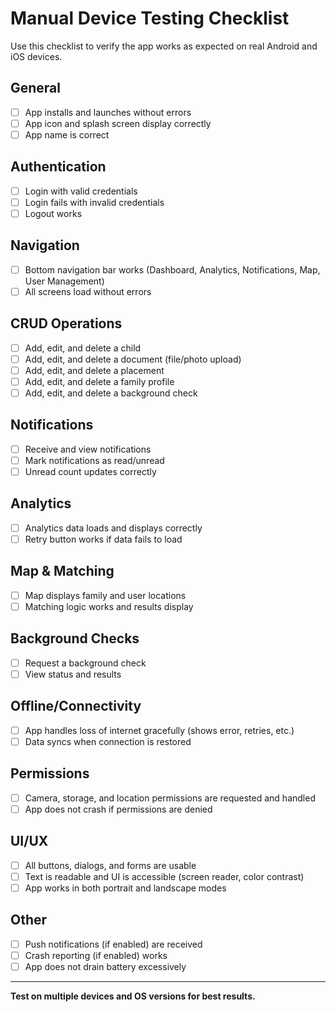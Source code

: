 # Manual Device Testing Checklist

Use this checklist to verify the app works as expected on real Android and iOS devices.

## General
- [ ] App installs and launches without errors
- [ ] App icon and splash screen display correctly
- [ ] App name is correct

## Authentication
- [ ] Login with valid credentials
- [ ] Login fails with invalid credentials
- [ ] Logout works

## Navigation
- [ ] Bottom navigation bar works (Dashboard, Analytics, Notifications, Map, User Management)
- [ ] All screens load without errors

## CRUD Operations
- [ ] Add, edit, and delete a child
- [ ] Add, edit, and delete a document (file/photo upload)
- [ ] Add, edit, and delete a placement
- [ ] Add, edit, and delete a family profile
- [ ] Add, edit, and delete a background check

## Notifications
- [ ] Receive and view notifications
- [ ] Mark notifications as read/unread
- [ ] Unread count updates correctly

## Analytics
- [ ] Analytics data loads and displays correctly
- [ ] Retry button works if data fails to load

## Map & Matching
- [ ] Map displays family and user locations
- [ ] Matching logic works and results display

## Background Checks
- [ ] Request a background check
- [ ] View status and results

## Offline/Connectivity
- [ ] App handles loss of internet gracefully (shows error, retries, etc.)
- [ ] Data syncs when connection is restored

## Permissions
- [ ] Camera, storage, and location permissions are requested and handled
- [ ] App does not crash if permissions are denied

## UI/UX
- [ ] All buttons, dialogs, and forms are usable
- [ ] Text is readable and UI is accessible (screen reader, color contrast)
- [ ] App works in both portrait and landscape modes

## Other
- [ ] Push notifications (if enabled) are received
- [ ] Crash reporting (if enabled) works
- [ ] App does not drain battery excessively

---

**Test on multiple devices and OS versions for best results.** 